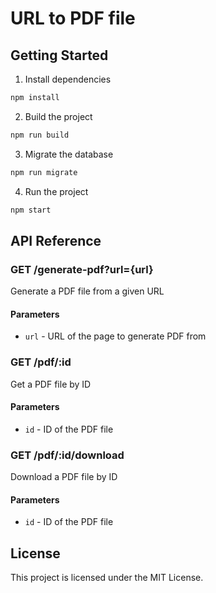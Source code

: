 # URL to PDF file

## Getting Started

1. Install dependencies

```bash
npm install
```

2. Build the project

```bash
npm run build
```

3. Migrate the database

```bash
npm run migrate
```

4. Run the project

```bash
npm start
```

## API Reference

### GET /generate-pdf?url={url}

Generate a PDF file from a given URL

#### Parameters

- `url` - URL of the page to generate PDF from

### GET /pdf/:id

Get a PDF file by ID

#### Parameters

- `id` - ID of the PDF file

### GET /pdf/:id/download

Download a PDF file by ID

#### Parameters

- `id` - ID of the PDF file

## License

This project is licensed under the MIT License.
